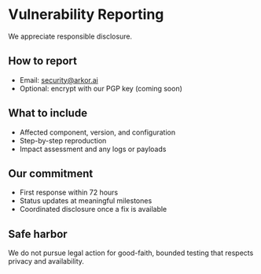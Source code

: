 # Vulnerability Reporting

We appreciate responsible disclosure.

## How to report
- Email: security@arkor.ai
- Optional: encrypt with our PGP key (coming soon)

## What to include
- Affected component, version, and configuration
- Step-by-step reproduction
- Impact assessment and any logs or payloads

## Our commitment
- First response within 72 hours
- Status updates at meaningful milestones
- Coordinated disclosure once a fix is available

## Safe harbor
We do not pursue legal action for good-faith, bounded testing that respects privacy and availability.
